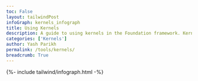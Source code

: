 ```yaml
---
toc: False
layout: tailwindPost
infoGraph: kernels_infograph
title: Using Kernels
description: A guide to using kernels in the Foundation framework. Kernels are a powerful tool for creating custom data processing pipelines. They allow you to define how data is transformed and processed in a flexible and reusable way.
categories: ['Kernels']
author: Yash Parikh
permalink: /tools/kernels/
breadcrumb: True 
---
```


{%- include tailwind/infograph.html -%}
